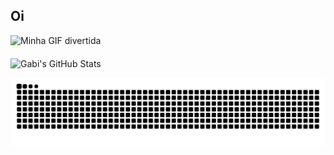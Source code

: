 ## Oi
![Minha GIF divertida](animacao.gif)

<div style="margin-top: 20px;">
  
  ![Gabi's GitHub Stats](https://github-readme-stats.vercel.app/api?username=heavengabi&show_icons=true&theme=radical)
  
</div>

![Snake animation](https://github.com/heavengabi/heavengabi/blob/output/github-snake.svg)

